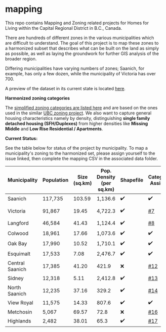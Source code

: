 # mapping
This repo contains Mapping and Zoning related projects for Homes for Living within the Capital Regional District in B.C., Canada.

There are hundreds of different zones in the various municipalities which are difficult to understand.  The goal of this project is to map these zones to a harmonized subset that describes what can be built on the land as simply as possible, as well as laying the groundwork for further GIS analysis of the broader region.

Differing municipalities have varying numbers of zones; Saanich, for example, has only a few dozen, while the municipality of Victoria has over 700.

A preview of the dataset in its current state is located [here](https://homesforliving.github.io/mapping/).

**Harmonized zoning categories**

The [simplified zoning categories are listed here](https://github.com/homesforliving/mapping/blob/main/harmonized_zones.md) and are based on the ones used in the similar [UBC zoning project](https://zoning.sociology.ubc.ca/).   We also want to capture general housing characteristics namely by density, distinguishing **single family detached housing (SFH/Duplexes)** from higher densities like **Missing Middle** and **Low Rise Residential / Apartments**.

**Current Status:**

See the table below for status of the project by municipality.  To map a municipality's zoning to the harmonized set, please assign yourself to the issue linked, then complete the mapping CSV in the associated data folder.

| Municipality | Population | Size (sq.km) | Pop. Density (per sq.km)| Shapefile | Categories Assigned | Zoning Doc. Link|
| ------------ | ---------- | ------------ | ------------------------------| --------- | ----------------- |---|
| Saanich | 117,735 | 103.59 | 1,136.6 | :heavy_check_mark: | ✔️ | https://www.saanich.ca/assets/Local~Government/Documents/Planning/zone8200.pdf
| Victoria | 91,867 | 19.45 | 4,722.3 | :heavy_check_mark: | [#7](https://github.com/homesforliving/mapping/issues/7) | https://www.victoria.ca/EN/main/residents/planning-development/development-services/zoning/zoning-regulation-bylaw.html Downtown: https://www.victoria.ca/assets/Departments/Planning~Development/Development~Services/Zoning/Bylaws/Zoning%20Bylaw%202018.pdf 
| Langford | 46,584 | 41.43 | 1,124.4 | :heavy_check_mark: | [#8](https://github.com/homesforliving/mapping/issues/8) | https://www.langford.ca/wp-content/uploads/2020/10/Zoning-Bylaw-20210621.pdf |
| Colwood | 18,961 | 17.66 | 1,073.6 | :heavy_check_mark: | ✔️ | https://colwood.civicweb.net/document/1999/ |
| Oak Bay | 17,990 | 10.52 | 1,710.1 | :heavy_check_mark: | ✔️ | https://www.oakbay.ca/sites/default/files/heritage/Consolidated%20Zoning%20Bylaw%20as%20of%20November%2013%2C%202018%20Reduced.pdf
| Esquimalt | 17,533 | 7.08 | 2,476.7 | :heavy_check_mark: | ✔️ | https://www.esquimalt.ca/business-development/building-zoning
| Central Saanich | 17,385 | 41.20 | 421.9 | :x: | [#12](https://github.com/homesforliving/mapping/issues/12) |
| Sidney | 12,318 | 5.11 | 2,412.8 | :heavy_check_mark: |[#13](https://github.com/homesforliving/mapping/issues/13) |
| North Saanich | 12,235 | 37.16 | 329.2 | :heavy_check_mark: |[#14](https://github.com/homesforliving/mapping/issues/14)|
| View Royal | 11,575 | 14.33 | 807.6 | ✔️ | ✔️ | https://www.viewroyal.ca/assets/Town~Hall/Bylaws/900%20-%20Zoning%20Bylaw.pdf
| Metchosin | 5,067 | 69.57 |72.8	| :x: |[#16](https://github.com/homesforliving/mapping/issues/16)|
| Highlands | 2,482 | 38.01 | 65.3 | :heavy_check_mark: |[#17](https://github.com/homesforliving/mapping/issues/17)| https://www.highlands.ca/DocumentCenter/View/5053/100---Zoning-Bylaw-No-100-1998-Consolidated-Version---June-4-2018
